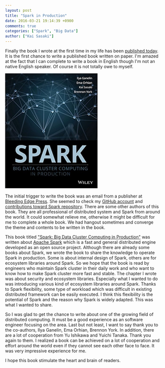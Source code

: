 ```yaml
---
layout: post
title: "Spark in Production"
date: 2016-03-21 19:14:39 +0900
comments: true
categories: ["Spark", "Big Data"]
author: ["Kai Sasaki"]
---
```


Finally the book I wrote at the first time in my life has been [published today](http://amzn.com/1119254019). It is the first chance to write a published book written on paper.
I'm amazed at the fact that I can complete to write a book in English though I'm not an native English speaker. Of course it is not totally owe to myself.

[![Spark in Production](/images/posts/2016-03-21-spark-in-production/spark_in_production.png)](http://amzn.com/1119254019)

<!-- more -->

The initial trigger to write the book was an email from a publisher at [Bleeding Edge Press](http://www.bleedingedgepress.com/).
She seemed to check my [GitHub account](https://github.com/Lewuathe) and [contributions toward Spark repository](https://github.com/apache/spark/commits?author=Lewuathe).
There are some other authors of this book. They are all professional of distributed system and Spark from around the world.
It could somewhat relieve me, otherwise it might be difficult for me to complete a whole book. We had hangout sometimes and converge
the theme and contents to be written in the book.

This book titled ["Spark: Big Data Cluster Computing in Production"](http://amzn.com/1119254019) was written about [Apache Spark](https://spark.apache.org/)
which is a fast and general distributed engine developed as an open source project. Although there are already some books about Spark, we wrote the book to share
the knowledge to operate Spark in production. Some is about internal design of Spark, others are for ecosystem libraries around Spark. So we hope that
the book is read by engineers who maintain Spark cluster in their daily work and who want to know how to make Spark cluster more fast and stable.
The chapter I wrote was about security and ecosystem libraries. Especially what I wanted to do was introducing various kind of ecosystem libraries around Spark.
Thanks to Spark flexibility, some type of workload which was difficult in existing distributed framework can be easily executed.
I think this flexibility is the potential of Spark and the reason why Spark is widely adapted. This was what I wanted to share.

So I was glad to get the chance to write about one of the growing field of distributed computing. It must be a good experience as an software engineer focusing on the area.
Last but not least, I want to say thank you to the co-authors, Ilya Ganelin, Ema Orhian, Brennon York. In addition, there are a lot of cooperation from Yu Ishikawa and Yuichi Tanaka.
Thank you again to them. I realized a book can be achieved on a lot of cooperation and effort around the world even if they cannot see each other face to face.
It was very impressive experience for me.

I hope this book stimulate the heart and brain of readers.
